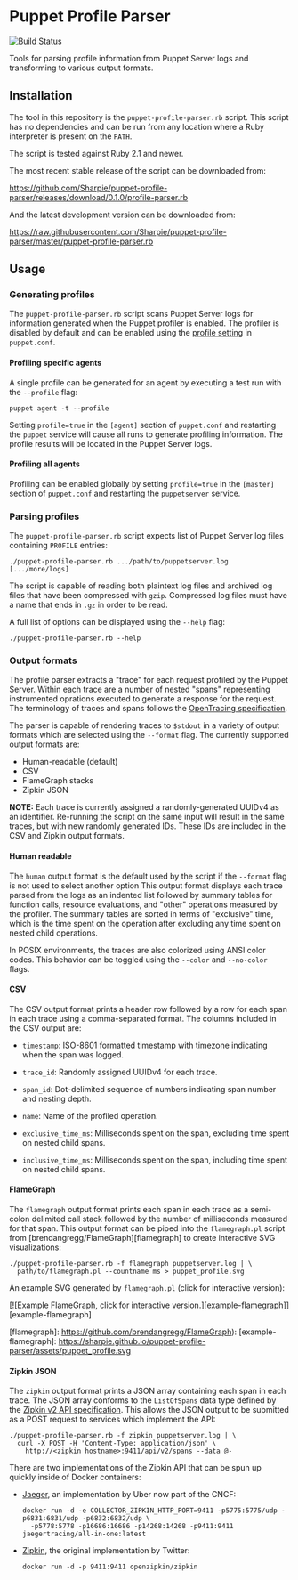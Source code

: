 Puppet Profile Parser
=====================

[![Build Status](https://travis-ci.org/Sharpie/puppet-profile-parser.svg?branch=master)](https://travis-ci.org/Sharpie/puppet-profile-parser)

Tools for parsing profile information from Puppet Server logs and transforming
to various output formats.


Installation
------------

The tool in this repository is the `puppet-profile-parser.rb` script. This
script has no dependencies and can be run from any location where a Ruby
interpreter is present on the `PATH`.

The script is tested against Ruby 2.1 and newer.

The most recent stable release of the script can be downloaded from:

https://github.com/Sharpie/puppet-profile-parser/releases/download/0.1.0/profile-parser.rb

And the latest development version can be downloaded from:

https://raw.githubusercontent.com/Sharpie/puppet-profile-parser/master/puppet-profile-parser.rb


Usage
-----

### Generating profiles

The `puppet-profile-parser.rb` script scans Puppet Server logs for information
generated when the Puppet profiler is enabled. The profiler is disabled by
default and can be enabled using the [profile setting][profile-setting]
in `puppet.conf`.

  [profile-setting]: https://puppet.com/docs/puppet/5.4/configuration.html#profile

#### Profiling specific agents

A single profile can be generated for an agent by executing a test run
with the `--profile` flag:

    puppet agent -t --profile

Setting `profile=true` in the `[agent]` section of `puppet.conf` and restarting
the `puppet` service will cause all runs to generate profiling information. The
profile results will be located in the Puppet Server logs.

#### Profiling all agents

Profiling can be enabled globally by setting `profile=true` in the `[master]`
section of `puppet.conf` and restarting the `puppetserver` service.

### Parsing profiles

The `puppet-profile-parser.rb` script expects list of Puppet Server
log files containing `PROFILE` entries:

    ./puppet-profile-parser.rb .../path/to/puppetserver.log [.../more/logs]

The script is capable of reading both plaintext log files and archived
log files that have been compressed with `gzip`. Compressed log files
must have a name that ends in `.gz` in order to be read.

A full list of options can be displayed using the `--help` flag:

    ./puppet-profile-parser.rb --help

### Output formats

The profile parser extracts a "trace" for each request profiled by the Puppet
Server. Within each trace are a number of nested "spans" representing
instrumented oprations executed to generate a response for the request. The
terminology of traces and spans follows the [OpenTracing specification][opentracing-spec].

The parser is capable of rendering traces to `$stdout` in a variety of
output formats which are selected using the `--format` flag. The currently
supported output formats are:

  - Human-readable (default)
  - CSV
  - FlameGraph stacks
  - Zipkin JSON

**NOTE:** Each trace is currently assigned a randomly-generated UUIDv4 as an
identifier. Re-running the script on the same input will result in the same
traces, but with new randomly generated IDs. These IDs are included in the
CSV and Zipkin output formats.

  [opentracing-spec]: https://github.com/opentracing/specification/blob/master/specification.md

#### Human readable

The `human` output format is the default used by the script if the `--format`
flag is not used to select another option This output format displays each
trace parsed from the logs as an indented list followed by summary tables for
function calls, resource evaluations, and "other" operations measured by the
profiler. The summary tables are sorted in terms of "exclusive" time, which is
the time spent on the operation after excluding any time spent on nested child
operations.

In POSIX environments, the traces are also colorized using ANSI color codes.
This behavior can be toggled using the `--color` and `--no-color` flags.


#### CSV

The CSV output format prints a header row followed by a row for each span in
each trace using a comma-separated format. The columns included in the CSV
output are:

  - `timestamp`: ISO-8601 formatted timestamp with timezone indicating when
     the span was logged.

  - `trace_id`: Randomly assigned UUIDv4 for each trace.

  - `span_id`: Dot-delimited sequence of numbers indicating span number
     and nesting depth.

  - `name`: Name of the profiled operation.

  - `exclusive_time_ms`: Milliseconds spent on the span, excluding time
     spent on nested child spans.

  - `inclusive_time_ms`: Milliseconds spent on the span, including time
     spent on nested child spans.


#### FlameGraph

The `flamegraph` output format prints each span in each trace as a semi-colon
delimited call stack followed by the number of milliseconds measured for
that span. This output format can be piped into the `flamegraph.pl` script
from [brendangregg/FlameGraph][flamegraph] to create interactive SVG
visualizations:

    ./puppet-profile-parser.rb -f flamegraph puppetserver.log | \
      path/to/flamegraph.pl --countname ms > puppet_profile.svg

An example SVG generated by `flamegraph.pl` (click for interactive version):

  [![Example FlameGraph, click for interactive version.][example-flamegraph]][example-flamegraph]

  [flamegraph]: https://github.com/brendangregg/FlameGraph):
  [example-flamegraph]: https://sharpie.github.io/puppet-profile-parser/assets/puppet_profile.svg


#### Zipkin JSON

The `zipkin` output format prints a JSON array containing each span in each
trace. The JSON array conforms to the `ListOfSpans` data type defined by the
[Zipkin v2 API specification][zipkin-v2-spec]. This allows the JSON output
to be submitted as a POST request to services which implement the API:

    ./puppet-profile-parser.rb -f zipkin puppetserver.log | \
      curl -X POST -H 'Content-Type: application/json' \
        http://<zipkin hostname>:9411/api/v2/spans --data @-

There are two implementations of the Zipkin API that can be spun up quickly
inside of Docker containers:

  - [Jaeger][jaeger], an implementation by Uber now part of the CNCF:

        docker run -d -e COLLECTOR_ZIPKIN_HTTP_PORT=9411 -p5775:5775/udp -p6831:6831/udp -p6832:6832/udp \
          -p5778:5778 -p16686:16686 -p14268:14268 -p9411:9411 jaegertracing/all-in-one:latest

  - [Zipkin][zipkin], the original implementation by Twitter:

        docker run -d -p 9411:9411 openzipkin/zipkin


  [zipkin-v2-spec]: https://zipkin.io/zipkin-api/
  [jaeger]: http://jaeger.readthedocs.io/en/latest/
  [zipkin]: https://zipkin.io/
